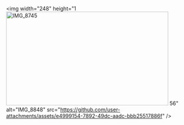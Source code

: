<img width="248" height="1<img width="438" height="253" alt="IMG_8745" src="https://github.com/user-attachments/assets/33b5fad8-093f-4d4e-bb08-7ca3194d76e0" />
56" alt="IMG_8848" src="https://github.com/user-attachments/assets/e4999154-7892-49dc-aadc-bbb25517886f" />
